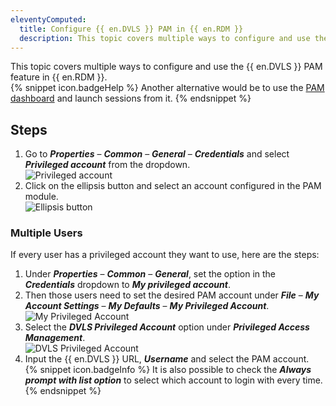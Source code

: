 ```yaml
---
eleventyComputed:
  title: Configure {{ en.DVLS }} PAM in {{ en.RDM }}
  description: This topic covers multiple ways to configure and use the {{ en.DVLS }} PAM feature in {{ en.RDM }}
---
```

This topic covers multiple ways to configure and use the {{ en.DVLS }} PAM feature in {{ en.RDM }}.  
{% snippet icon.badgeHelp %}
Another alternative would be to use the [PAM dashboard](https://helprdm.devolutions.net/pam_dashboard.html) and launch sessions from it.
{% endsnippet %}

## Steps
1. Go to ***Properties*** – ***Common*** – ***General*** – ***Credentials*** and select ***Privileged account*** from the dropdown.  
![Privileged account](https://webdevolutions.azureedge.net/docs/en/kb/KB0051.png)
1. Click on the ellipsis button and select an account configured in the PAM module.  
![Ellipsis button](https://webdevolutions.azureedge.net/docs/en/kb/KB0052.png)

### Multiple Users
If every user has a privileged account they want to use, here are the steps:
1. Under ***Properties*** – ***Common*** – ***General***, set the option in the ***Credentials*** dropdown to ***My privileged account***.
1. Then those users need to set the desired PAM account under ***File*** – ***My Account Settings*** – ***My Defaults*** – ***My Privileged Account***.  
![My Privileged Account](https://webdevolutions.azureedge.net/docs/en/kb/KB0053.png)
1. Select the ***DVLS Privileged Account*** option under ***Privileged Access Management***.  
![DVLS Privileged Account](https://webdevolutions.azureedge.net/docs/en/kb/KB0054.png)
1. Input the {{ en.DVLS }} URL, ***Username*** and select the PAM account.  
{% snippet icon.badgeInfo %}
It is also possible to check the ***Always prompt with list option*** to select which account to login with every time.
{% endsnippet %}
